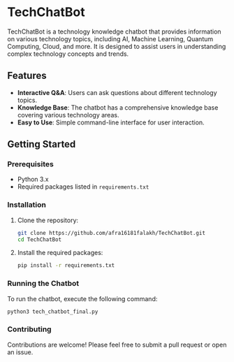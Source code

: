 # TechChatBot

TechChatBot is a technology knowledge chatbot that provides information on various technology topics, including AI, Machine Learning, Quantum Computing, Cloud, and more. It is designed to assist users in understanding complex technology concepts and trends.

## Features

- **Interactive Q&A**: Users can ask questions about different technology topics.
- **Knowledge Base**: The chatbot has a comprehensive knowledge base covering various technology areas.
- **Easy to Use**: Simple command-line interface for user interaction.

## Getting Started

### Prerequisites

- Python 3.x
- Required packages listed in `requirements.txt`

### Installation

1. Clone the repository:
   ```bash
   git clone https://github.com/afra16181falakh/TechChatBot.git
   cd TechChatBot
   ```

2. Install the required packages:
   ```bash
   pip install -r requirements.txt
   ```

### Running the Chatbot

To run the chatbot, execute the following command:
```bash
python3 tech_chatbot_final.py
```

### Contributing

Contributions are welcome! Please feel free to submit a pull request or open an issue.


